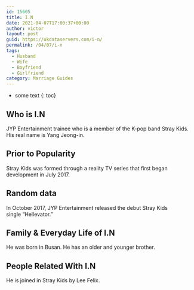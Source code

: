 ```yaml
---
id: 15605
title: I.N
date: 2021-04-07T17:00:37+00:00
author: victor
layout: post
guid: https://ukdataservers.com/i-n/
permalink: /04/07/i-n
tags:
  - Husband
  - Wife
  - Boyfriend
  - Girlfriend
category: Marriage Guides
---
```


* some text
{: toc}


## Who is I.N



JYP Entertainment trainee who is a member of the K-pop band Stray Kids. His real name is Yang Jeong-in. 

                
                
                
## Prior to Popularity



Stray Kids was formed through a reality TV series that first began development in July 2017. 

                
                
                
## Random data



In October 2017, JYP Entertainment released the debut Stray Kids single &#8220;Hellevator.&#8221; 

                
                
                
## Family & Everyday Life of I.N



He was born in Busan. He has an older and younger brother. 

                
                
                
## People Related With I.N



He is joined in Stray Kids by Lee Felix. 

                
              
            
          
          
          